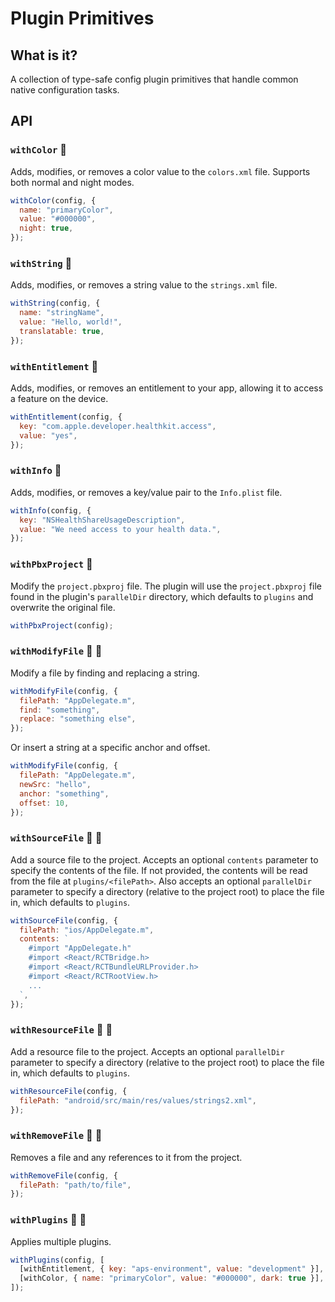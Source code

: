# Plugin Primitives

## What is it?

A collection of type-safe config plugin primitives that handle common native configuration tasks.

## API

### `withColor` 🤖

Adds, modifies, or removes a color value to the `colors.xml` file. Supports both normal and night modes.

```javascript
withColor(config, {
  name: "primaryColor",
  value: "#000000",
  night: true,
});
```

### `withString` 🤖

Adds, modifies, or removes a string value to the `strings.xml` file.

```javascript
withString(config, {
  name: "stringName",
  value: "Hello, world!",
  translatable: true,
});
```

### `withEntitlement` 🍎

Adds, modifies, or removes an entitlement to your app, allowing it to access a feature on the device.

```javascript
withEntitlement(config, {
  key: "com.apple.developer.healthkit.access",
  value: "yes",
});
```

### `withInfo` 🍎

Adds, modifies, or removes a key/value pair to the `Info.plist` file.

```javascript
withInfo(config, {
  key: "NSHealthShareUsageDescription",
  value: "We need access to your health data.",
});
```

### `withPbxProject` 🍎

Modify the `project.pbxproj` file. The plugin will use the `project.pbxproj` file found in the plugin's `parallelDir` directory, which defaults to `plugins` and overwrite the original file.

```javascript
withPbxProject(config);
```

### `withModifyFile` 🤖 🍎

Modify a file by finding and replacing a string.

```javascript
withModifyFile(config, {
  filePath: "AppDelegate.m",
  find: "something",
  replace: "something else",
});
```

Or insert a string at a specific anchor and offset.

```javascript
withModifyFile(config, {
  filePath: "AppDelegate.m",
  newSrc: "hello",
  anchor: "something",
  offset: 10,
});
```

### `withSourceFile` 🤖 🍎

Add a source file to the project. Accepts an optional `contents` parameter to specify the contents of the file. If not provided, the contents will be read from the file at `plugins/<filePath>`. Also accepts an optional `parallelDir` parameter to specify a directory (relative to the project root) to place the file in, which defaults to `plugins`.

```javascript
withSourceFile(config, {
  filePath: "ios/AppDelegate.m",
  contents: `
    #import "AppDelegate.h"
    #import <React/RCTBridge.h>
    #import <React/RCTBundleURLProvider.h>
    #import <React/RCTRootView.h>
    ...
  `,
});
```

### `withResourceFile` 🤖 🍎

Add a resource file to the project. Accepts an optional `parallelDir` parameter to specify a directory (relative to the project root) to place the file in, which defaults to `plugins`.

```javascript
withResourceFile(config, {
  filePath: "android/src/main/res/values/strings2.xml",
});
```

### `withRemoveFile` 🤖 🍎

Removes a file and any references to it from the project.

```javascript
withRemoveFile(config, {
  filePath: "path/to/file",
});
```

### `withPlugins` 🤖 🍎

Applies multiple plugins.

```javascript
withPlugins(config, [
  [withEntitlement, { key: "aps-environment", value: "development" }],
  [withColor, { name: "primaryColor", value: "#000000", dark: true }],
]);
```

<!-- ### `withAndroidManifest` 🤖

Modify the AndroidManifest.xml file.

```javascript
withAndroidManifest(config, {
  category: "uses-permission",
  name: "android.permission.INTERNET",
});
``` -->
